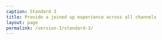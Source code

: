 ```yaml
---
caption: Standard 3
title: Provide a joined up experience across all channels
layout: page
permalink: /version-3/standard-3/
---
```

